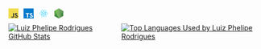 <div style="display: flex; flex-direction: row; gap: 10px;">
  <div style="display: flex; flex-direction: column; gap: 10px;">
    <div style="display: flex; gap: 10px; margin-top: 10px;">
      <img height="20" alt="JavaScript Logo" src="https://raw.githubusercontent.com/github/explore/80688e429a7d4ef2fca1e82350fe8e3517d3494d/topics/javascript/javascript.png">
      <img height="20" alt="TypeScript Logo" src="https://raw.githubusercontent.com/github/explore/80688e429a7d4ef2fca1e82350fe8e3517d3494d/topics/typescript/typescript.png">
      <img height="20" alt="React Logo" src="https://raw.githubusercontent.com/github/explore/80688e429a7d4ef2fca1e82350fe8e3517d3494d/topics/react/react.png">
      <img height="20" alt="Node.js Logo" src="https://raw.githubusercontent.com/github/explore/80688e429a7d4ef2fca1e82350fe8e3517d3494d/topics/nodejs/nodejs.png">
    </div>
    <div style="display: flex; gap: 10px;">
      <a href="https://github.com/LuizPhelipeRodrigues/github-readme-stats">
        <img align="center" src="https://github-readme-stats.vercel.app/api?username=LuizPhelipeRodrigues&text_color=FFFFFF&title_color=FFFFFF&theme=transparent" alt="Luiz Phelipe Rodrigues GitHub Stats" />
      </a>
      <a href="https://github.com/LuizPhelipeRodrigues/github-readme-stats">
        <img align="center" src="https://github-readme-stats.vercel.app/api/top-langs/?username=LuizPhelipeRodrigues&text_color=FFFFFF&title_color=FFFFFF&theme=transparent&langs_count=8&layout=donut" alt="Top Languages Used by Luiz Phelipe Rodrigues" />
      </a>
    </div>
  </div>
</div>
